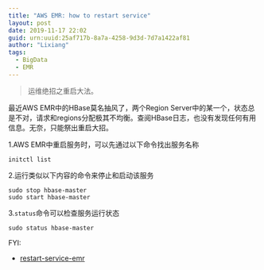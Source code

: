 ```yaml
---
title: "AWS EMR: how to restart service"
layout: post
date: 2019-11-17 22:02
guid: urn:uuid:25af717b-8a7a-4258-9d3d-7d7a1422af81
author: "Lixiang"
tags:
  - BigData
  - EMR
---
```


>运维绝招之重启大法。

最近AWS EMR中的HBase莫名抽风了，两个Region Server中的某一个，状态总是不对，请求和regions分配极其不均衡。查阅HBase日志，也没有发现任何有用信息。无奈，只能祭出重启大招。

1.AWS EMR中重启服务时，可以先通过以下命令找出服务名称

```shell
initctl list
```

2.运行类似以下内容的命令来停止和启动该服务

```shell
sudo stop hbase-master
sudo start hbase-master
```

3.`status`命令可以检查服务运行状态

```shell
sudo status hbase-master
```

FYI:

- [restart-service-emr](https://aws.amazon.com/cn/premiumsupport/knowledge-center/restart-service-emr/)
